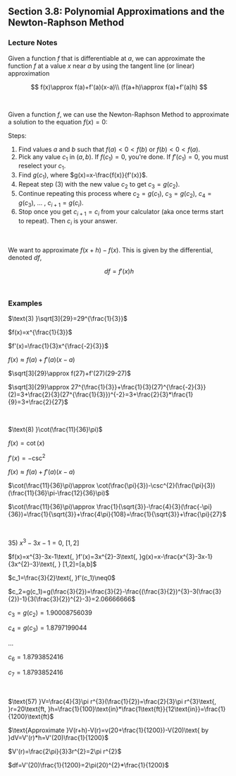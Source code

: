 ## Section 3.8: Polynomial Approximations and the Newton-Raphson Method

### Lecture Notes

Given a function $f$ that is differentiable at $a$, we can approximate the function $f$ at a value $x$ near $a$ by using the tangent line (or linear) approximation

$$
f(x)\approx f(a)+f'(a)(x-a)\\
(f(a+h)\approx f(a)+f'(a)h)
$$

$$
\
$$

Given a function $f$, we can use the Newton-Raphson Method to approximate a solution to the equation $f(x)=0$:

Steps:

1. Find values $a$ and $b$ such that $f(a) < 0 < f(b)$ or $f(b) < 0 < f(a)$.
2. Pick any value $c_1$ in $(a,b)$. If $f(c_1)=0$, you're done. If $f'(c_1)=0$, you must reselect your $c_1$.
3. Find $g(c_1)$, where $g(x)=x-\frac{f(x)}{f'(x)}$.
4. Repeat step (3) with the new value $c_2$ to get $c_3=g(c_2)$.
5. Continue repeating this process where $c_2=g(c_1)$, $c_3=g(c_2)$, $c_4=g(c_3)$, ... , $c_{i+1}=g(c_i)$.
6. Stop once you get $c_{i+1}=c_i$ from your calculator (aka once terms start to repeat). Then $c_i$ is your answer.

$$
\
$$

We want to approximate $f(x+h)-f(x)$. This is given by the differential, denoted $df$,

$$
df=f'(x)h
$$

$$
\
$$

### Examples

$\text{3) }\sqrt[3]{29}=29^{\frac{1}{3}}$

$f(x)=x^{\frac{1}{3}}$

$f'(x)=\frac{1}{3}x^{\frac{-2}{3}}$

$f(x)\approx f(a)+f'(a)(x-a)$

$\sqrt[3]{29}\approx f(27)+f'(27)(29-27)$

$\sqrt[3]{29}\approx 27^{\frac{1}{3}}+\frac{1}{3}(27)^{\frac{-2}{3}}(2)=3+\frac{2}{3}(27^{\frac{1}{3}})^{-2}=3+\frac{2}{3}*\frac{1}{9}=3+\frac{2}{27}$

$$
\
\
$$

$\text{8) }\cot(\frac{11}{36}\pi)$

$f(x)=\cot(x)$

$f'(x)=-\csc^{2}$

$f(x)\approx f(a)+f'(a)(x-a)$

$\cot(\frac{11}{36}\pi)\approx \cot(\frac{\pi}{3})-\csc^{2}(\frac{\pi}{3})(\frac{11}{36}\pi-\frac{12}{36}\pi)$

$\cot(\frac{11}{36}\pi)\approx \frac{1}{\sqrt{3}}-\frac{4}{3}(\frac{-\pi}{36})=\frac{1}{\sqrt{3}}+\frac{4\pi}{108}=\frac{1}{\sqrt{3}}+\frac{\pi}{27}$

$$
\
\
$$

$\text{35) }x^{3}-3x-1=0\text{, }[1,2]$

$f(x)=x^{3}-3x-1\text{, }f'(x)=3x^{2}-3\text{, }g(x)=x-\frac{x^{3}-3x-1}{3x^{2}-3}\text{, } [1,2]=[a,b]$

$c_1=\frac{3}{2}\text{, }f'(c_1)\neq0$

$c_2=g(c_1)=g(\frac{3}{2})=\frac{3}{2}-\frac{(\frac{3}{2})^{3}-3(\frac{3}{2})-1}{3(\frac{3}{2})^{2}-3}=2.06666666$

$c_3=g(c_2)=1.90008756039$

$c_4=g(c_3)=1.8797199044$

$\text{...}$

$c_6=1.8793852416$

$c_7=1.8793852416$

$$
\
\
$$

$\text{57) }V=\frac{4}{3}\pi r^{3}(\frac{1}{2})=\frac{2}{3}\pi r^{3}\text{, }r=20\text{ft, }h=\frac{1}{100}\text{in}*\frac{1\text{ft}}{12\text{in}}=\frac{1}{1200}\text{ft}$

$\text{Approximate }V(r+h)-V(r)=v(20+\frac{1}{1200})-V(20)\text{ by }dV=V'(r)*h=V'(20)\frac{1}{1200}$

$V'(r)=\frac{2\pi}{3}3r^{2}=2\pi r^{2}$

$df=V'(20)\frac{1}{1200}=2\pi(20)^{2}*\frac{1}{1200}$
